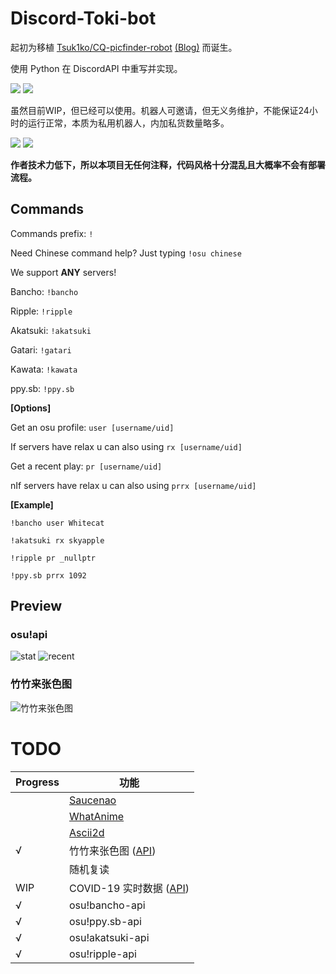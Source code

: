 # Discord-Toki-bot
起初为移植 [Tsuk1ko/CQ-picfinder-robot](https://github.com/Tsuk1ko/CQ-picfinder-robot) [(Blog)](https://moe.best/projects/qq-robot-picfinder.html) 而诞生。

使用 Python 在 DiscordAPI 中重写并实现。

[![](https://img.shields.io/badge/Made%20with-Python%203.8.1-brightgreen)](https://www.python.org/downloads/) [![](https://img.shields.io/badge/lib-discord.py-brightgreen)](https://github.com/Rapptz/discord.py/)

虽然目前WIP，但已经可以使用。机器人可邀请，但无义务维护，不能保证24小时的运行正常，本质为私用机器人，内加私货数量略多。

[![](https://img.shields.io/badge/Bot-invite%20link-blue)](https://discordapp.com/api/oauth2/authorize?client_id=687568148354170896&permissions=0&scope=bot) [![](https://img.shields.io/badge/Discord-Support%20server-blue)](https://discord.gg/MPU5qxE)

**作者技术力低下，所以本项目无任何注释，代码风格十分混乱且大概率不会有部署流程。**

## Commands
Commands prefix: `!`

Need Chinese command help? Just typing `!osu chinese`


We support **ANY** servers!

Bancho: `!bancho`

Ripple: `!ripple`

Akatsuki: `!akatsuki`

Gatari: `!gatari`

Kawata: `!kawata`

ppy.sb: `!ppy.sb`


**[Options]**

Get an osu profile: `user [username/uid]`

If servers have relax u can also using `rx [username/uid]`

Get a recent play: `pr [username/uid]`

nIf servers have relax u can also using `prrx [username/uid]`


**[Example]**

``!bancho user Whitecat``

`!akatsuki rx skyapple`

``!ripple pr _nullptr``

`!ppy.sb prrx 1092`

## Preview
### osu!api
![stat](https://i.imgur.com/8ZI2lit.png)
![recent](https://i.imgur.com/dQ5ZxhM.png)

### 竹竹来张色图
![竹竹来张色图](https://i.imgur.com/oiVip6K.png)

# TODO

| Progress | 功能 |
|  ----    | ----  |
|          | [Saucenao](https://saucenao.com/) |
|          | [WhatAnime](https://trace.moe/) |
|          | [Ascii2d](https://ascii2d.net/) |
|√         | 竹竹来张色图 ([API](https://yww.uy/setuapi)) |
|          | 随机复读             |
|WIP       | COVID-19 实时数据 ([API](https://github.com/NovelCOVID/API)) |
|√         | osu!bancho-api       |
|√         | osu!ppy.sb-api       |
|√         | osu!akatsuki-api     |
|√         | osu!ripple-api       |
